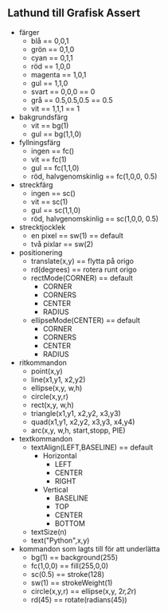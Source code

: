## Lathund till Grafisk Assert

* färger
  * blå == 0,0,1
  * grön == 0,1,0
  * cyan == 0,1,1
  * röd == 1,0,0
  * magenta == 1,0,1
  * gul == 1,1,0
  * svart == 0,0,0 == 0
  * grå == 0.5,0.5,0.5 == 0.5
  * vit == 1,1,1 == 1  
* bakgrundsfärg
  * vit == bg(1)     
  * gul == bg(1,1,0)       
* fyllningsfärg
  * ingen == fc()   
  * vit == fc(1)  
  * gul == fc(1,1,0)  
  * röd, halvgenomskinlig == fc(1,0,0, 0.5)    
* streckfärg
  * ingen == sc()
  * vit == sc(1)
  * gul == sc(1,1,0)      
  * röd, halvgenomskinlig == sc(1,0,0, 0.5)
* strecktjocklek
  * en pixel == sw(1) == default
  * två pixlar == sw(2)
* positionering
  * translate(x,y) == flytta på origo
  * rd(degrees)  == rotera runt origo
  * rectMode(CORNER) == default
    * CORNER
    * CORNERS
    * CENTER
    * RADIUS
  * ellipseMode(CENTER) == default
    * CORNER
    * CORNERS
    * CENTER
    * RADIUS
* ritkommandon
  * point(x,y)
  * line(x1,y1, x2,y2)  
  * ellipse(x,y, w,h)
  * circle(x,y,r)                                              
  * rect(x,y, w,h)
  * triangle(x1,y1, x2,y2, x3,y3)
  * quad(x1,y1, x2,y2, x3,y3, x4,y4)
  * arc(x,y, w,h, start,stopp, PIE)  
* textkommandon
  * textAlign(LEFT,BASELINE) == default
    * Horizontal
      * LEFT
      * CENTER
      * RIGHT
    * Vertical
      * BASELINE
      * TOP
      * CENTER
      * BOTTOM
  * textSize(n)
  * text("Python",x,y)
* kommandon som lagts till för att underlätta
  * bg(1) == background(255) 
  * fc(1,0,0) == fill(255,0,0)
  * sc(0.5) == stroke(128)
  * sw(1) == strokeWeight(1)
  * circle(x,y,r) == ellipse(x,y, 2*r,2*r)
  * rd(45) == rotate(radians(45))